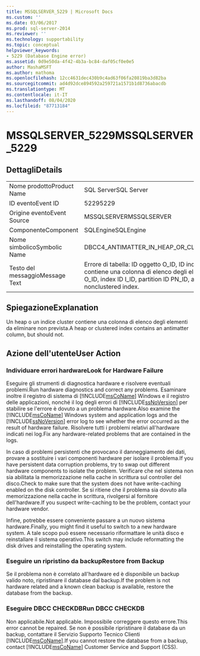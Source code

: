 ```yaml
---
title: MSSQLSERVER_5229 | Microsoft Docs
ms.custom: ''
ms.date: 03/06/2017
ms.prod: sql-server-2014
ms.reviewer: ''
ms.technology: supportability
ms.topic: conceptual
helpviewer_keywords:
- 5229 (Database Engine error)
ms.assetid: 0d9e50da-4f42-4b3a-bc84-daf05cf0e0e5
author: MashaMSFT
ms.author: mathoma
ms.openlocfilehash: 12cc4631dec430b9c4ad63f06fa20819ba3d82ba
ms.sourcegitcommit: ad4d92dce894592a259721a1571b1d8736abacdb
ms.translationtype: MT
ms.contentlocale: it-IT
ms.lasthandoff: 08/04/2020
ms.locfileid: "87713184"
---
```

# <a name="mssqlserver_5229"></a><span data-ttu-id="01341-102">MSSQLSERVER_5229</span><span class="sxs-lookup"><span data-stu-id="01341-102">MSSQLSERVER_5229</span></span>
    
## <a name="details"></a><span data-ttu-id="01341-103">Dettagli</span><span class="sxs-lookup"><span data-stu-id="01341-103">Details</span></span>  
  
|||  
|-|-|  
|<span data-ttu-id="01341-104">Nome prodotto</span><span class="sxs-lookup"><span data-stu-id="01341-104">Product Name</span></span>|<span data-ttu-id="01341-105">SQL Server</span><span class="sxs-lookup"><span data-stu-id="01341-105">SQL Server</span></span>|  
|<span data-ttu-id="01341-106">ID evento</span><span class="sxs-lookup"><span data-stu-id="01341-106">Event ID</span></span>|<span data-ttu-id="01341-107">5229</span><span class="sxs-lookup"><span data-stu-id="01341-107">5229</span></span>|  
|<span data-ttu-id="01341-108">Origine evento</span><span class="sxs-lookup"><span data-stu-id="01341-108">Event Source</span></span>|<span data-ttu-id="01341-109">MSSQLSERVER</span><span class="sxs-lookup"><span data-stu-id="01341-109">MSSQLSERVER</span></span>|  
|<span data-ttu-id="01341-110">Componente</span><span class="sxs-lookup"><span data-stu-id="01341-110">Component</span></span>|<span data-ttu-id="01341-111">SQLEngine</span><span class="sxs-lookup"><span data-stu-id="01341-111">SQLEngine</span></span>|  
|<span data-ttu-id="01341-112">Nome simbolico</span><span class="sxs-lookup"><span data-stu-id="01341-112">Symbolic Name</span></span>|<span data-ttu-id="01341-113">DBCC4_ANTIMATTER_IN_HEAP_OR_CLUSTERED_INDEX</span><span class="sxs-lookup"><span data-stu-id="01341-113">DBCC4_ANTIMATTER_IN_HEAP_OR_CLUSTERED_INDEX</span></span>|  
|<span data-ttu-id="01341-114">Testo del messaggio</span><span class="sxs-lookup"><span data-stu-id="01341-114">Message Text</span></span>|<span data-ttu-id="01341-115">Errore di tabella: ID oggetto O_ID, ID indice I_ID, ID partizione PN_ID, ID unità di allocazione A_ID (tipo TYPE) contiene una colonna di elenco degli elementi da eliminare ma non è un indice non cluster.</span><span class="sxs-lookup"><span data-stu-id="01341-115">Table error: Object ID O_ID, index ID I_ID, partition ID PN_ID, alloc unit ID A_ID (type TYPE) contains an anti-matter column, but is not a nonclustered index.</span></span>|  
  
## <a name="explanation"></a><span data-ttu-id="01341-116">Spiegazione</span><span class="sxs-lookup"><span data-stu-id="01341-116">Explanation</span></span>  
 <span data-ttu-id="01341-117">Un heap o un indice cluster contiene una colonna di elenco degli elementi da eliminare non prevista.</span><span class="sxs-lookup"><span data-stu-id="01341-117">A heap or clustered index contains an antimatter column, but should not.</span></span>  
  
## <a name="user-action"></a><span data-ttu-id="01341-118">Azione dell'utente</span><span class="sxs-lookup"><span data-stu-id="01341-118">User Action</span></span>  
  
### <a name="look-for-hardware-failure"></a><span data-ttu-id="01341-119">Individuare errori hardware</span><span class="sxs-lookup"><span data-stu-id="01341-119">Look for Hardware Failure</span></span>  
 <span data-ttu-id="01341-120">Eseguire gli strumenti di diagnostica hardware e risolvere eventuali problemi.</span><span class="sxs-lookup"><span data-stu-id="01341-120">Run hardware diagnostics and correct any problems.</span></span> <span data-ttu-id="01341-121">Esaminare inoltre il registro di sistema di [!INCLUDE[msCoName](../../includes/msconame-md.md)] Windows e il registro delle applicazioni, nonché il log degli errori di [!INCLUDE[ssNoVersion](../../includes/ssnoversion-md.md)] per stabilire se l'errore è dovuto a un problema hardware.</span><span class="sxs-lookup"><span data-stu-id="01341-121">Also examine the [!INCLUDE[msCoName](../../includes/msconame-md.md)] Windows system and application logs and the [!INCLUDE[ssNoVersion](../../includes/ssnoversion-md.md)] error log to see whether the error occurred as the result of hardware failure.</span></span> <span data-ttu-id="01341-122">Risolvere tutti i problemi relativi all'hardware indicati nei log.</span><span class="sxs-lookup"><span data-stu-id="01341-122">Fix any hardware-related problems that are contained in the logs.</span></span>  
  
 <span data-ttu-id="01341-123">In caso di problemi persistenti che provocano il danneggiamento dei dati, provare a sostituire i vari componenti hardware per isolare il problema.</span><span class="sxs-lookup"><span data-stu-id="01341-123">If you have persistent data corruption problems, try to swap out different hardware components to isolate the problem.</span></span> <span data-ttu-id="01341-124">Verificare che nel sistema non sia abilitata la memorizzazione nella cache in scrittura sul controller del disco.</span><span class="sxs-lookup"><span data-stu-id="01341-124">Check to make sure that the system does not have write-caching enabled on the disk controller.</span></span> <span data-ttu-id="01341-125">Se si ritiene che il problema sia dovuto alla memorizzazione nella cache in scrittura, rivolgersi al fornitore dell'hardware.</span><span class="sxs-lookup"><span data-stu-id="01341-125">If you suspect write-caching to be the problem, contact your hardware vendor.</span></span>  
  
 <span data-ttu-id="01341-126">Infine, potrebbe essere conveniente passare a un nuovo sistema hardware.</span><span class="sxs-lookup"><span data-stu-id="01341-126">Finally, you might find it useful to switch to a new hardware system.</span></span> <span data-ttu-id="01341-127">A tale scopo può essere necessario riformattare le unità disco e reinstallare il sistema operativo.</span><span class="sxs-lookup"><span data-stu-id="01341-127">This switch may include reformatting the disk drives and reinstalling the operating system.</span></span>  
  
### <a name="restore-from-backup"></a><span data-ttu-id="01341-128">Eseguire un ripristino da backup</span><span class="sxs-lookup"><span data-stu-id="01341-128">Restore from Backup</span></span>  
 <span data-ttu-id="01341-129">Se il problema non è correlato all'hardware ed è disponibile un backup valido noto, ripristinare il database dal backup.</span><span class="sxs-lookup"><span data-stu-id="01341-129">If the problem is not hardware related and a known clean backup is available, restore the database from the backup.</span></span>  
  
### <a name="run-dbcc-checkdb"></a><span data-ttu-id="01341-130">Eseguire DBCC CHECKDB</span><span class="sxs-lookup"><span data-stu-id="01341-130">Run DBCC CHECKDB</span></span>  
 <span data-ttu-id="01341-131">Non applicabile.</span><span class="sxs-lookup"><span data-stu-id="01341-131">Not applicable.</span></span> <span data-ttu-id="01341-132">Impossibile correggere questo errore.</span><span class="sxs-lookup"><span data-stu-id="01341-132">This error cannot be repaired.</span></span> <span data-ttu-id="01341-133">Se non è possibile ripristinare il database da un backup, contattare il Servizio Supporto Tecnico Clienti [!INCLUDE[msCoName](../../includes/msconame-md.md)].</span><span class="sxs-lookup"><span data-stu-id="01341-133">If you cannot restore the database from a backup, contact [!INCLUDE[msCoName](../../includes/msconame-md.md)] Customer Service and Support (CSS).</span></span>  
  
  
